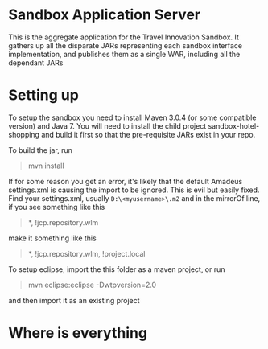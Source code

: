 Sandbox Application Server
=======================
This is the aggregate application for the Travel Innovation Sandbox. 
It gathers up all the disparate JARs representing each sandbox interface implementation, and publishes them as a single WAR, including all the dependant JARs

Setting up
==========
To setup the sandbox you need to install Maven 3.0.4 (or some compatible version) and Java 7.
You will need to install the child project sandbox-hotel-shopping and build it first so that the pre-requisite JARs exist in your repo. 

To build the jar, run
> mvn install

If for some reason you get an error, it's likely that the default Amadeus settings.xml is causing the import to be ignored. This is evil but easily fixed.
Find your settings.xml, usually `D:\<myusername>\.m2` and in the mirrorOf line, if you see something like this

> <mirrorOf>*, !jcp.repository.wlm</mirrorOf>

make it something like this

> <mirrorOf>*, !jcp.repository.wlm, !project.local</mirrorOf>

To setup eclipse, import the this folder as a maven project, or run
> mvn eclipse:eclipse -Dwtpversion=2.0

and then import it as an existing project

Where is everything
================

